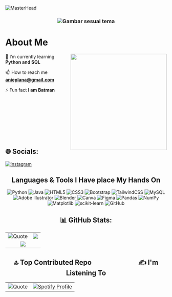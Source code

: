![MasterHead](https://i.pinimg.com/originals/21/9a/09/219a09d5c2d9e50e4c2d20c9a03e09af.gif)
<h3 align="center">
<picture>
  <source srcset="https://readme-typing-svg.herokuapp.com?font=Fira+Code&weight=500&size=32&duration=4000&pause=1000&color=FFFFFF&center=true&vCenter=true&width=700&height=70&lines=Hi+Everyone!%F0%9F%91%8B;+I'm+Muhammad+Maulana+Khanif!" media="(prefers-color-scheme: dark)" />
  <source srcset="https://readme-typing-svg.herokuapp.com?font=Fira+Code&weight=500&size=32&duration=4000&pause=1000&color=000000&center=true&vCenter=true&width=700&height=70&lines=Hi+Everyone!%F0%9F%91%8B;+I'm+Muhammad+Maulana+Khanif!" media="(prefers-color-scheme: light)" />
  <img src="https://readme-typing-svg.herokuapp.com?font=Fira+Code&weight=500&size=32&duration=4000&pause=1000&color=000000&center=true&vCenter=true&width=700&height=70&lines=Hi+Everyone!%F0%9F%91%8B;+I'm+Muhammad+Maulana+Khanif!" alt="Gambar sesuai tema" />
</picture>
</h3>
<h1>About Me</h1>



<img align="right" width = "300px" src="https://i.pinimg.com/originals/1c/07/97/1c0797d3bee19d5a996bd60589f03577.gif" />



🌱 I’m currently learning **Python and SQL**

📫 How to reach me **anieplana@gmail.com**

⚡ Fun fact **I am Batman**
<br>
<br>
<br>
<br>
<br>
<br>
<br>
<br>
<br>
<div></div>

## 🌐 Socials:
[![Instagram](https://img.shields.io/badge/Instagram-%23E4405F.svg?logo=Instagram&logoColor=white)](https://instagram.com/muhammadkaaa_)



<h2  align="center"> Languages & Tools I Have place My Hands On </h2>

<div align="center">

![Python](https://img.shields.io/badge/python-3670A0?style=for-the-badge&logo=python&logoColor=ffdd54) 
![Java](https://img.shields.io/badge/java-%23ED8B00.svg?style=for-the-badge&logo=openjdk&logoColor=white) 
![HTML5](https://img.shields.io/badge/html5-%23E34F26.svg?style=for-the-badge&logo=html5&logoColor=white) 
![CSS3](https://img.shields.io/badge/css3-%231572B6.svg?style=for-the-badge&logo=css3&logoColor=white) 
![Bootstrap](https://img.shields.io/badge/bootstrap-%238511FA.svg?style=for-the-badge&logo=bootstrap&logoColor=white) 
![TailwindCSS](https://img.shields.io/badge/tailwindcss-%2338B2AC.svg?style=for-the-badge&logo=tailwind-css&logoColor=white) 
![MySQL](https://img.shields.io/badge/mysql-4479A1.svg?style=for-the-badge&logo=mysql&logoColor=white) 
![Adobe Illustrator](https://img.shields.io/badge/adobe%20illustrator-%23FF9A00.svg?style=for-the-badge&logo=adobe%20illustrator&logoColor=white) 
![Blender](https://img.shields.io/badge/blender-%23F5792A.svg?style=for-the-badge&logo=blender&logoColor=white) 
![Canva](https://img.shields.io/badge/Canva-%2300C4CC.svg?style=for-the-badge&logo=Canva&logoColor=white) 
![Figma](https://img.shields.io/badge/figma-%23F24E1E.svg?style=for-the-badge&logo=figma&logoColor=white) 
![Pandas](https://img.shields.io/badge/pandas-%23150458.svg?style=for-the-badge&logo=pandas&logoColor=white) 
![NumPy](https://img.shields.io/badge/numpy-%23013243.svg?style=for-the-badge&logo=numpy&logoColor=white) 
![Matplotlib](https://img.shields.io/badge/Matplotlib-%23ffffff.svg?style=for-the-badge&logo=Matplotlib&logoColor=black) 
![scikit-learn](https://img.shields.io/badge/scikit--learn-%23F7931E.svg?style=for-the-badge&logo=scikit-learn&logoColor=white) 
![GitHub](https://img.shields.io/badge/github-%23121011.svg?style=for-the-badge&logo=github&logoColor=white)

</div>


  
<h2 align="center"> 📊 GitHub Stats: </h2>

<table>
  <tr>
    <td>
      <img src="https://github-readme-stats.vercel.app/api?username=inikanipp&theme=dark&hide_border=false&include_all_commits=false&count_private=false" alt="Quote">
    </td>
    <td>
        <img src="https://github-readme-streak-stats.herokuapp.com/?user=inikanipp&theme=dark&hide_border=false">
    </td>
  </tr>
  <tr>
    <td align="center" colspan="2">
      <img src="https://github-readme-stats.vercel.app/api/top-langs/?username=inikanipp&theme=dark&hide_border=false&include_all_commits=false&count_private=false&layout=compact">
    </td>
  </tr>
</table>



<div align="center">
  
<h2> 🔝 Top Contributed Repo &emsp;&emsp; &emsp;&emsp; &emsp;&emsp; ✍️ I'm Listening To</h2>

<table>
  <tr>
    <td>
      <img src="https://github-contributor-stats.vercel.app/api?username=inikanipp&limit=5&theme=dark&combine_all_yearly_contributions=true" alt="Quote">
    </td>
    <td>
      <a href="https://github.com/kittinan/spotify-github-profile">
        <img src="https://spotify-github-profile.kittinanx.com/api/view?uid=31442su2rsqsj6xhnd2ffdtjeury&cover_image=true&theme=novatorem&show_offline=false&background_color=121212&interchange=false&bar_color=2ecbff&bar_color_cover=false" alt="Spotify Profile">
      </a>
    </td>
  </tr>
</table>

</div>
